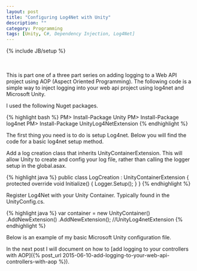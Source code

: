 ```yaml
---
layout: post
title: "Configuring Log4Net with Unity"
description: ""
category: Programming
tags: [Unity, C#, Dependency Injection, Log4Net]
---
```

{% include JB/setup %}

<br/><br/>
This is part one of a three part series on adding logging to a Web API project using AOP (Aspect Oriented Programming). The following code is a simple way to inject logging into your web api project using log4net and Microsoft Unity.

I used the following Nuget packages.

{% highlight bash %}
PM> Install-Package Unity
PM> Install-Package log4net
PM> Install-Package UnityLog4NetExtension
{% endhighlight %}

The first thing you need is to do is setup Log4net. Below you will find the code for a basic log4net setup method.

<script src="https://gist.github.com/davidbreyer/7cc138efbc7c7932a053.js"></script>

Add a log creation class that inherits UnityContainerExtension. This will allow Unity to create and config your log file, rather than calling the logger setup in the global.asax.

{% highlight java %}
public class LogCreation : UnityContainerExtension
{
     protected override void Initialize()
     {
         Logger.Setup();
     }
}
{% endhighlight %}

Register Log4Net with your Unity Container. Typically found in the UnityConfig.cs.


{% highlight java %}
var container =  new UnityContainer()
                .AddNewExtension<LogCreation>()
                .AddNewExtension<Log4NetExtension>(); //UnityLog4netExtension
{% endhighlight %}

Below is an example of my basic Microsoft Unity configuration file.

<script src="https://gist.github.com/davidbreyer/498cc8d427cdfb855f36.js"></script>

In the next post I will document on how to [add logging to your controllers with AOP]({% post_url 2015-06-10-add-logging-to-your-web-api-controllers-with-aop %}).